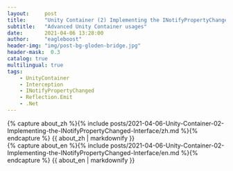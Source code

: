 ```yaml
---
layout:     post
title:      "Unity Container (2) Implementing the INotifyPropertyChanged Interface"
subtitle:   "Advanced Unity Container usages"
date:       2021-04-06 13:28:00
author:     "eagleboost"
header-img: "img/post-bg-gloden-bridge.jpg"
header-mask:  0.3
catalog: true
multilingual: true
tags:
    - UnityContainer
    - Interception
    - INotifyPropertyChanged
    - Reflection.Emit
    - .Net
---
```


<!-- Chinese Version -->
<div class="zh post-container">
    {% capture about_zh %}{% include posts/2021-04-06-Unity-Container-02-Implementing-the-INotifyPropertyChanged-Interface/zh.md %}{% endcapture %}
    {{ about_zh | markdownify }}
</div>

<!-- English Version -->
<div class="en post-container">
    {% capture about_en %}{% include posts/2021-04-06-Unity-Container-02-Implementing-the-INotifyPropertyChanged-Interface/en.md %}{% endcapture %}
    {{ about_en | markdownify }}
</div>